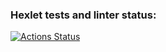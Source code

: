 ### Hexlet tests and linter status:
[![Actions Status](https://github.com/Linchuki/qa-engineer-project-84/actions/workflows/hexlet-check.yml/badge.svg)](https://github.com/Linchuki/qa-engineer-project-84/actions)
